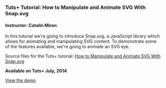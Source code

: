 ### Tuts+ Tutorial: How to Manipulate and Animate SVG With Snap.svg
#### Instructor: Catalin Miron

In this tutorial we're going to introduce Snap.svg, a JavaScript library which allows for animating and manipulating SVG content. To demonstrate some of the features available, we're going to animate an SVG eye.

Source files for the Tuts+ tutorial: [How to Manipulate and Animate SVG With Snap.svg](https://webdesign.tutsplus.com/articles/how-to-manipulate-and-animate-svg-with-snapsvg--cms-21323)

**Available on Tuts+ July, 2014**

[View the demo](http://tutsplus.github.io/how-to-manipulate-and-animate-svg-with-snap.svg/)
